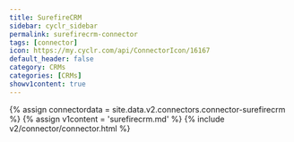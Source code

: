 ```yaml
---
title: SurefireCRM
sidebar: cyclr_sidebar
permalink: surefirecrm-connector
tags: [connector]
icon: https://my.cyclr.com/api/ConnectorIcon/16167
default_header: false
category: CRMs
categories: [CRMs]
showv1content: true
---
```

{% assign connectordata = site.data.v2.connectors.connector-surefirecrm %}
{% assign v1content = 'surefirecrm.md' %}
{% include v2/connector/connector.html %}	